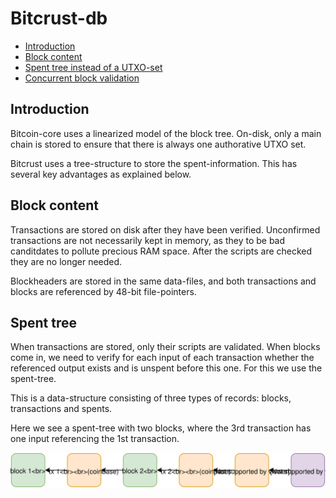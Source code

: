 
# Bitcrust-db

- [Introduction](#introduction)
- [Block content](#block_content)
- [Spent tree instead of a UTXO-set](#spent_tree)
- [Concurrent block validation](#spent_tree)

## Introduction

Bitcoin-core uses a linearized model of the block tree. On-disk, only a main chain 
is stored to ensure that there is always one authorative UTXO set.

Bitcrust uses a tree-structure to store the spent-information. This has several key
advantages as explained below.


## Block content

Transactions are stored on disk after they have been verified. 
Unconfirmed transactions are not necessarily kept in memory, as 
they to be bad canditdates to pollute precious RAM space. After the scripts
are checked they are no longer needed.

Blockheaders are stored in the same data-files, and both transactions
 and blocks are referenced by 48-bit file-pointers.
 
## Spent tree

When transactions are stored, only their scripts are validated. When blocks come in,
  we need to verify for each input of each transaction whether the referenced output exists and is unspent before
   this one. For this we use the spent-tree.
   
   This is a data-structure consisting of three types of records: blocks, transactions and spents.
   
   Here we see a spent-tree with two blocks, where the 3rd transaction has one input referencing the 1st transaction.
   
   
   ![Spent tree example](../doc/spent-tree1.svg "Spent-tree example")